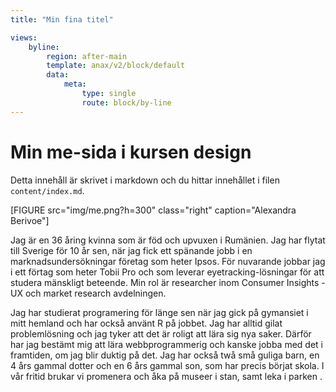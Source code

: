 ```yaml
---
title: "Min fina titel"

views:
    byline:
        region: after-main
        template: anax/v2/block/default
        data:
            meta: 
                type: single
                route: block/by-line
---
```

Min me-sida i kursen design
=========================


Detta innehåll är skrivet i markdown och du hittar innehållet i filen `content/index.md`.

[FIGURE src="img/me.png?h=300" class="right" caption="Alexandra Berivoe"]

Jag är en 36 åring kvinna som är föd och upvuxen i Rumänien. Jag har flytat till Sverige för 10 år sen, när jag fick ett spänande jobb i en marknadsundersökningar företag som heter Ipsos. För nuvarande jobbar jag i ett förtag som heter Tobii Pro och som leverar eyetracking-lösningar för att studera mänskligt beteende. Min rol är researcher inom Consumer Insights - UX och market research avdelningen.

Jag har studierat programering för länge sen när jag gick på gymansiet i mitt hemland och har också använt R på jobbet. Jag har alltid gilat problemlösning och jag tyker att det är roligt att lära sig nya saker. Därför har jag bestämt mig att lära webbprogrammerig och kanske jobba med det i framtiden, om jag blir duktig på det.
Jag har också twå små guliga barn, en 4 års gammal dotter och en 6 års gammal son, som har precis börjat skola. I vår fritid brukar vi promenera och åka på museer i stan, samt leka i parken .
